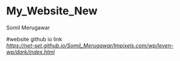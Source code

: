 # My_Website_New
Somil Merugawar


#website github io link </br>
<i>https://net-set.github.io/Somil_Merugawar/lmpixels.com/wp/leven-wp/dark/index.html</i>
